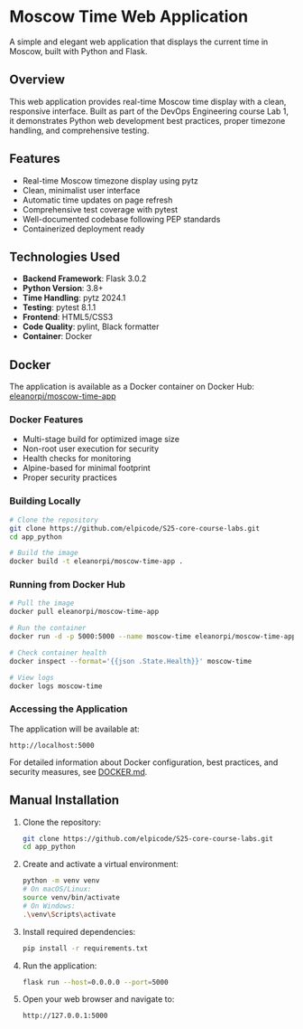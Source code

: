 # Moscow Time Web Application

A simple and elegant web application that displays the current time in Moscow, built with Python and Flask.

## Overview

This web application provides real-time Moscow time display with a clean, responsive interface. Built as part of the DevOps Engineering course Lab 1, it demonstrates Python web development best practices, proper timezone handling, and comprehensive testing.

## Features

- Real-time Moscow timezone display using pytz
- Clean, minimalist user interface
- Automatic time updates on page refresh
- Comprehensive test coverage with pytest
- Well-documented codebase following PEP standards
- Containerized deployment ready

## Technologies Used

- **Backend Framework**: Flask 3.0.2
- **Python Version**: 3.8+
- **Time Handling**: pytz 2024.1
- **Testing**: pytest 8.1.1
- **Frontend**: HTML5/CSS3
- **Code Quality**: pylint, Black formatter
- **Container**: Docker

## Docker

The application is available as a Docker container on Docker Hub:
[eleanorpi/moscow-time-app](https://hub.docker.com/repository/docker/eleanorpi/moscow-time-app/general)

### Docker Features
- Multi-stage build for optimized image size
- Non-root user execution for security
- Health checks for monitoring
- Alpine-based for minimal footprint
- Proper security practices

### Building Locally
```bash
# Clone the repository
git clone https://github.com/elpicode/S25-core-course-labs.git
cd app_python

# Build the image
docker build -t eleanorpi/moscow-time-app .
```

### Running from Docker Hub
```bash
# Pull the image
docker pull eleanorpi/moscow-time-app

# Run the container
docker run -d -p 5000:5000 --name moscow-time eleanorpi/moscow-time-app

# Check container health
docker inspect --format='{{json .State.Health}}' moscow-time

# View logs
docker logs moscow-time
```

### Accessing the Application
The application will be available at:
```
http://localhost:5000
```

For detailed information about Docker configuration, best practices, and security measures, see [DOCKER.md](DOCKER.md).

## Manual Installation

1. Clone the repository:
   ```bash
   git clone https://github.com/elpicode/S25-core-course-labs.git
   cd app_python
   ```

2. Create and activate a virtual environment:
   ```bash
   python -m venv venv
   # On macOS/Linux:
   source venv/bin/activate
   # On Windows:
   .\venv\Scripts\activate
   ```

3. Install required dependencies:
   ```bash
   pip install -r requirements.txt
   ```

4. Run the application:
   ```bash
   flask run --host=0.0.0.0 --port=5000
   ```

5. Open your web browser and navigate to:
   ```
   http://127.0.0.1:5000
   ```
